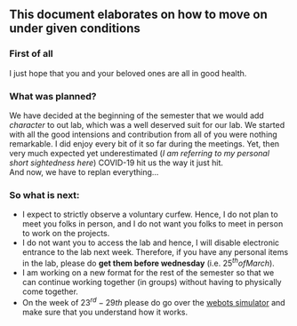 
## This document elaborates on how to move on under given conditions

### First of all
I just hope that you and your beloved ones are all in good health.

### What was planned?  
We have decided at the beginning of the semester that we would add _character_ to out lab, which was a well deserved suit for our lab.  We started with all the good intensions and contribution from all of you were nothing remarkable. I did enjoy every bit of it so far during the meetings.
Yet, then very much expected yet underestimated (_I am referring to my personal short sightedness here_) COVID-19 hit us the way it just hit.  
And now, we have to replan everything...

### So what is next:
- I expect to strictly observe a voluntary curfew. Hence, I do not plan to meet you folks in person, and I do not want you folks to meet in person to work on the projects.
- I do not want you to access the lab and hence, I will disable electronic entrance to the lab next week. Therefore, if you have any personal items in the lab, please do **get them before wednesday** (i.e. $25^{th} of March$).
- I am working on a new format for the rest of the semester so that we can continue working together (in groups) without having to physically come together.
- On the week of $23^{rd}-29{th}$ please do go over the [webots simulator](https://cyberbotics.com/doc/guide/tutorial) and make sure that you understand how it works. 
<!--stackedit_data:
eyJoaXN0b3J5IjpbNzIxNjI2MjA5LDE0NjU1MTAzMDUsLTgwOD
A1OTQsODk5NzQ1XX0=
-->